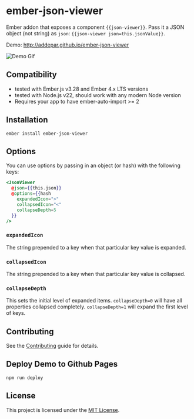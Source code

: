 # ember-json-viewer

Ember addon that exposes a component `{{json-viewer}}`.
Pass it a JSON object (not string) as `json`: `{{json-viewer json=this.jsonValue}}`.

Demo: http://addepar.github.io/ember-json-viewer

![Demo Gif](./demo.gif)

## Compatibility

- tested with Ember.js v3.28 and Ember 4.x LTS versions
- tested with Node.js v22, should work with any modern Node version
- Requires your app to have ember-auto-import >= 2

## Installation

```
ember install ember-json-viewer
```

## Options

You can use options by passing in an object (or hash) with the following keys:

```html.handlebars
<JsonViewer
  @json={{this.json}}
  @options={{hash
    expandedIcon=">"
    collapsedIcon="<"
    collapseDepth=5
  }}
/>
```

### `expandedIcon`

The string prepended to a key when that particular key value is expanded.

### `collapsedIcon`

The string prepended to a key when that particular key value is collapsed.

### `collapseDepth`

This sets the initial level of expanded items.  `collapseDepth=0` will have all properties collapsed completely.  `collapseDepth=1` will expand the first level of keys.

## Contributing

See the [Contributing](CONTRIBUTING.md) guide for details.

## Deploy Demo to Github Pages

`npm run deploy`

## License

This project is licensed under the [MIT License](LICENSE.md).

